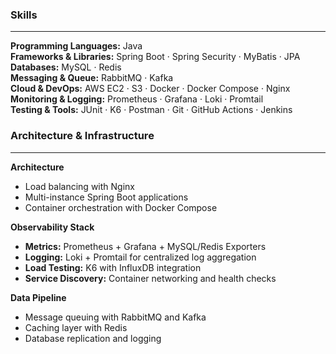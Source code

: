 ### Skills
---
**Programming Languages:** Java  
**Frameworks & Libraries:** Spring Boot · Spring Security · MyBatis · JPA  
**Databases:** MySQL · Redis  
**Messaging & Queue:** RabbitMQ · Kafka  
**Cloud & DevOps:** AWS EC2 · S3 · Docker · Docker Compose · Nginx  
**Monitoring & Logging:** Prometheus · Grafana · Loki · Promtail  
**Testing & Tools:** JUnit · K6 · Postman · Git · GitHub Actions · Jenkins

### Architecture & Infrastructure
---
**Architecture**  
- Load balancing with Nginx
- Multi-instance Spring Boot applications
- Container orchestration with Docker Compose

**Observability Stack**  
- **Metrics:** Prometheus + Grafana + MySQL/Redis Exporters
- **Logging:** Loki + Promtail for centralized log aggregation
- **Load Testing:** K6 with InfluxDB integration
- **Service Discovery:** Container networking and health checks

**Data Pipeline**  
- Message queuing with RabbitMQ and Kafka
- Caching layer with Redis
- Database replication and logging

